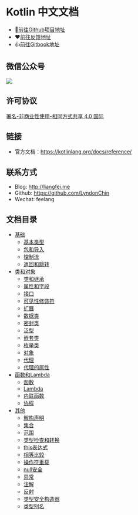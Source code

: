 # Kotlin 中文文档

* 🚀[前往Github项目地址](https://github.com/LyndonChin/kotlin-docs-zh)
* ❤️[前往反馈地址](https://github.com/LyndonChin/kotlin-docs-zh/issues/new)
* 👍[前往Gitbook地址](https://www.gitbook.com/read/book/lyndonchin/kotlin-docs-zh)

## 微信公众号
![](https://cdn.nlark.com/yuque/0/2019/png/124977/1559045910714-8948c8b2-2b86-44a3-a600-a4415db3c01f.png)

## 许可协议
[署名-非商业性使用-相同方式共享 4.0 国际](https://creativecommons.org/licenses/by-nc-sa/4.0/legalcode)

## 链接
* 官方文档：https://kotlinlang.org/docs/reference/

## 联系方式
* Blog: http://liangfei.me
* Github: https://github.com/LyndonChin
* Wechat: feelang

## 文档目录
* [基础](basics)
    * [基本类型](basics/00_basic-types.md)
    * [包和导入](basics/01_packages-and-imports.md)
    * [控制流](basics/02_control-flow.md)
    * [返回和跳转](basics/03_returns-and-jumps.md)
* [类和对象](classes-and-objects)
    * [类和继承](classes-and-objects/00_classes-and-inheritance.md)
    * [属性和字段](classes-and-objects/01_properties-and-fields.md)
    * [接口](classes-and-objects/02_interfaces.md)
    * [可见性修饰符](classes-and-objects/03_visibility-modifiers.md)
    * [扩展](classes-and-objects/04_extensions.md)
    * [数据类](classes-and-objects/05_data-classes.md)
    * [密封类](classes-and-objects/06_sealed-classes.md)
    * [泛型](classes-and-objects/07_generics.md)
    * [嵌套类](classes-and-objects/08_nested-classes.md)
    * [枚举类](classes-and-objects/09_enum-classes.md)
    * [对象](classes-and-objects/10_objects.md)
    * [代理](classes-and-objects/11_delegation.md)
    * [代理的属性](classes-and-objects/12_delegated-properties.md)
* [函数和Lambda](functions-and-lambdas)
    * [函数](functions-and-lambdas/01_functions.md)
    * [Lambda](functions-and-lambdas/02_lambdas.md)
    * [内联函数](functions-and-lambdas/03_inline-functions.md)
    * [协程](functions-and-lambdas/04_coroutines.md)
* [其他](other)
    * [解构声明](other/00_destructuring-declarations.md)
    * [集合](other/01_collections.md)
    * [范围](other/02_ranges.md)
    * [类型检查和转换](other/03_type-checks-and-casts.md)
    * [this表达式](other/04_this-expressions.md)
    * [相等比较](other/05_equality.md)
    * [操作符重载](other/06_operator-overloading.md)
    * [null安全](other/07_null-safety.md)
    * [异常](other/08_exceptions.md)
    * [注解](other/09_annotations.md)
    * [反射](other/10_reflection.md)
    * [类型安全构造器](other/11_type-safe-builders.md)
    * [类型别名](other/12_type-aliases.md)
